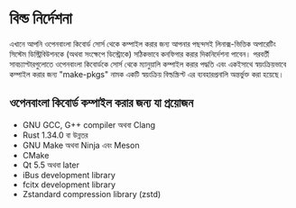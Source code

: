 # বিল্ড নির্দেশনা
এখানে আপনি ওপেনবাংলা কিবোর্ড সোর্স থেকে কম্পাইল করার জন্য আপনার পছন্দসই লিনাক্স-ভিত্তিক অপারেটিং সিস্টেম ডিস্ট্রিবিউশনকে (অথবা সংক্ষেপে ডিস্ট্রোকে) সঠিকভাবে কনফিগার করার দিকনির্দেশনা পাবেন।
পরবর্তী সাবচ্যাপ্টারগুলোতে ওপেনবাংলা কিবোর্ডকে সোর্স থেকে ম্যানুয়ালি কম্পাইল করার পদ্ধতি এবং একইসাথে স্বয়ংক্রিয়ভাবে কম্পাইল করার জন্য "make-pkgs" নামক একটি স্বয়ংক্রিয় বিল্ডস্ক্রিপ্ট এর ব্যবহারপ্রনালি অন্তর্ভুক্ত করা হয়েছে।

## ওপেনবাংলা কিবোর্ড কম্পাইল করার জন্য যা প্রয়োজন

- GNU GCC, G++ compiler অথবা Clang
- Rust 1.34.0 বা উন্নতর
- GNU Make অথবা Ninja এবং Meson
- CMake
- Qt 5.5 অথবা later
- iBus development library
- fcitx development library
- Zstandard compression library (zstd)